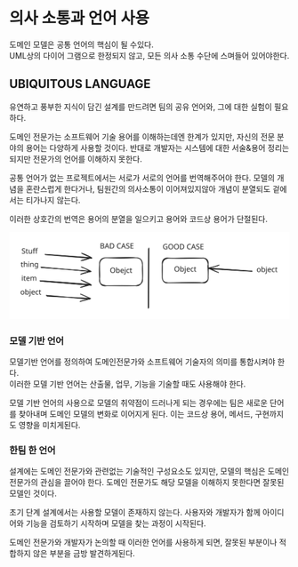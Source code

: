 # 의사 소통과 언어 사용

도메인 모델은 공통 언어의 핵심이 될 수있다.\
UML상의 다이어 그램으로 한정되지 않고, 모든 의사 소통 수단에 스며들어 있어야한다.

## UBIQUITOUS LANGUAGE

유연하고 풍부한 지식이 담긴 설계를 만드려면 팀의 공유 언어와, 그에 대한 실험이 필요하다.

도메인 전문가는 소프트웨어 기술 용어를 이해하는데엔 한계가 있지만, 자신의 전문 분야의 용어는 다양하게 사용할 것이다. 반대로 개발자는 시스템에 대한 서술&용어 정리는 되지만 전문가의 언어를 이해하지 못한다.

공통 언어가 없는 프로젝트에서는 서로가 서로의 언어를 번역해주어야 한다. 모델의 개념을 혼란스럽게 한다거나, 팀원간의 의사소통이 이어져있지않아 개념이 분열되도 겉에서는 티가나지 않는다.

이러한 상호간의 번역은 용어의 분열을 일으키고 용어와 코드상 용어가 단절된다.

<img src="../../../.gitbook/assets/file.excalidraw (1) (1) (1) (1) (1) (1) (1) (1) (1) (1).svg" alt="" class="gitbook-drawing">

### 모델 기반 언어

모델기반 언어를 정의하여 도메인전문가와 소프트웨어 기술자의 의미를 통합시켜야 한다.\
이러한 모델 기반 언어는 산출물, 업무, 기능을 기술할 때도 사용해야 한다.

모델 기반 언어의 사용으로 모델의 취약점이 드러나게 되는 경우에는 팀은 새로운 단어를 찾아내며 도메인 모델의 변화로 이어지게 된다. 이는 코드상 용어, 메서드, 구현까지도 영향을 미치게된다.

### 한팀 한 언어

설계에는 도메인 전문가와 관련없는 기술적인 구성요소도 있지만, 모델의 핵심은 도메인 전문가의 관심을 끌어야 한다. 도메인 전문가도 해당 모델을 이해하지 못한다면 잘못된 모델인 것이다.

초기 단계 설계에서는 사용할 모델이 존재하지 않는다. 사용자와 개발자가 함께 아이디어와 기능을 검토하기 시작하며 모델을 찾는 과정이 시작된다.&#x20;

도메인 전문가와 개발자가 논의할 때 이러한 언어를 사용하게 되면, 잘못된 부분이나 적합하지 않은 부분을 금방 발견하게된다.&#x20;

